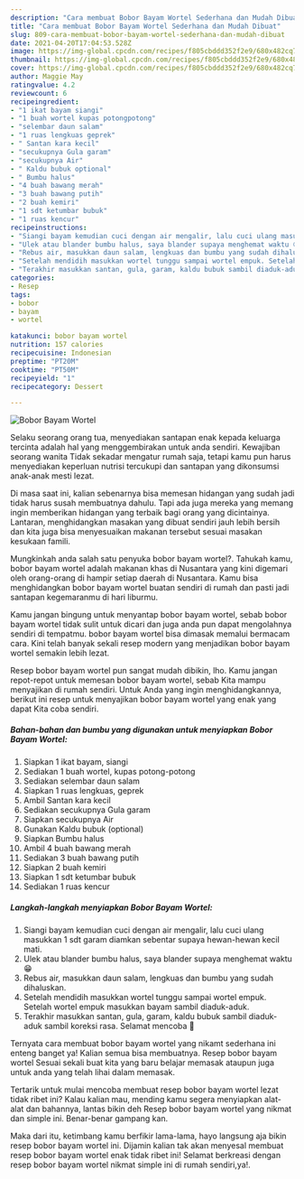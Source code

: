 ```yaml
---
description: "Cara membuat Bobor Bayam Wortel Sederhana dan Mudah Dibuat"
title: "Cara membuat Bobor Bayam Wortel Sederhana dan Mudah Dibuat"
slug: 809-cara-membuat-bobor-bayam-wortel-sederhana-dan-mudah-dibuat
date: 2021-04-20T17:04:53.528Z
image: https://img-global.cpcdn.com/recipes/f805cbddd352f2e9/680x482cq70/bobor-bayam-wortel-foto-resep-utama.jpg
thumbnail: https://img-global.cpcdn.com/recipes/f805cbddd352f2e9/680x482cq70/bobor-bayam-wortel-foto-resep-utama.jpg
cover: https://img-global.cpcdn.com/recipes/f805cbddd352f2e9/680x482cq70/bobor-bayam-wortel-foto-resep-utama.jpg
author: Maggie May
ratingvalue: 4.2
reviewcount: 6
recipeingredient:
- "1 ikat bayam siangi"
- "1 buah wortel kupas potongpotong"
- "selembar daun salam"
- "1 ruas lengkuas geprek"
- " Santan kara kecil"
- "secukupnya Gula garam"
- "secukupnya Air"
- " Kaldu bubuk optional"
- " Bumbu halus"
- "4 buah bawang merah"
- "3 buah bawang putih"
- "2 buah kemiri"
- "1 sdt ketumbar bubuk"
- "1 ruas kencur"
recipeinstructions:
- "Siangi bayam kemudian cuci dengan air mengalir, lalu cuci ulang masukkan 1 sdt garam diamkan sebentar supaya hewan-hewan kecil mati."
- "Ulek atau blander bumbu halus, saya blander supaya menghemat waktu 😁"
- "Rebus air, masukkan daun salam, lengkuas dan bumbu yang sudah dihaluskan."
- "Setelah mendidih masukkan wortel tunggu sampai wortel empuk. Setelah wortel empuk masukkan bayam sambil diaduk-aduk."
- "Terakhir masukkan santan, gula, garam, kaldu bubuk sambil diaduk-aduk sambil koreksi rasa. Selamat mencoba 🥰"
categories:
- Resep
tags:
- bobor
- bayam
- wortel

katakunci: bobor bayam wortel 
nutrition: 157 calories
recipecuisine: Indonesian
preptime: "PT20M"
cooktime: "PT50M"
recipeyield: "1"
recipecategory: Dessert

---
```



![Bobor Bayam Wortel](https://img-global.cpcdn.com/recipes/f805cbddd352f2e9/680x482cq70/bobor-bayam-wortel-foto-resep-utama.jpg)

Selaku seorang orang tua, menyediakan santapan enak kepada keluarga tercinta adalah hal yang menggembirakan untuk anda sendiri. Kewajiban seorang  wanita Tidak sekadar mengatur rumah saja, tetapi kamu pun harus menyediakan keperluan nutrisi tercukupi dan santapan yang dikonsumsi anak-anak mesti lezat.

Di masa  saat ini, kalian sebenarnya bisa memesan hidangan yang sudah jadi tidak harus susah membuatnya dahulu. Tapi ada juga mereka yang memang ingin memberikan hidangan yang terbaik bagi orang yang dicintainya. Lantaran, menghidangkan masakan yang dibuat sendiri jauh lebih bersih dan kita juga bisa menyesuaikan makanan tersebut sesuai masakan kesukaan famili. 



Mungkinkah anda salah satu penyuka bobor bayam wortel?. Tahukah kamu, bobor bayam wortel adalah makanan khas di Nusantara yang kini digemari oleh orang-orang di hampir setiap daerah di Nusantara. Kamu bisa menghidangkan bobor bayam wortel buatan sendiri di rumah dan pasti jadi santapan kegemaranmu di hari liburmu.

Kamu jangan bingung untuk menyantap bobor bayam wortel, sebab bobor bayam wortel tidak sulit untuk dicari dan juga anda pun dapat mengolahnya sendiri di tempatmu. bobor bayam wortel bisa dimasak memalui bermacam cara. Kini telah banyak sekali resep modern yang menjadikan bobor bayam wortel semakin lebih lezat.

Resep bobor bayam wortel pun sangat mudah dibikin, lho. Kamu jangan repot-repot untuk memesan bobor bayam wortel, sebab Kita mampu menyajikan di rumah sendiri. Untuk Anda yang ingin menghidangkannya, berikut ini resep untuk menyajikan bobor bayam wortel yang enak yang dapat Kita coba sendiri.

<!--inarticleads1-->

##### Bahan-bahan dan bumbu yang digunakan untuk menyiapkan Bobor Bayam Wortel:

1. Siapkan 1 ikat bayam, siangi
1. Sediakan 1 buah wortel, kupas potong-potong
1. Sediakan selembar daun salam
1. Siapkan 1 ruas lengkuas, geprek
1. Ambil  Santan kara kecil
1. Sediakan secukupnya Gula garam
1. Siapkan secukupnya Air
1. Gunakan  Kaldu bubuk (optional)
1. Siapkan  Bumbu halus
1. Ambil 4 buah bawang merah
1. Sediakan 3 buah bawang putih
1. Siapkan 2 buah kemiri
1. Siapkan 1 sdt ketumbar bubuk
1. Sediakan 1 ruas kencur




<!--inarticleads2-->

##### Langkah-langkah menyiapkan Bobor Bayam Wortel:

1. Siangi bayam kemudian cuci dengan air mengalir, lalu cuci ulang masukkan 1 sdt garam diamkan sebentar supaya hewan-hewan kecil mati.
1. Ulek atau blander bumbu halus, saya blander supaya menghemat waktu 😁
1. Rebus air, masukkan daun salam, lengkuas dan bumbu yang sudah dihaluskan.
1. Setelah mendidih masukkan wortel tunggu sampai wortel empuk. Setelah wortel empuk masukkan bayam sambil diaduk-aduk.
1. Terakhir masukkan santan, gula, garam, kaldu bubuk sambil diaduk-aduk sambil koreksi rasa. Selamat mencoba 🥰




Ternyata cara membuat bobor bayam wortel yang nikamt sederhana ini enteng banget ya! Kalian semua bisa membuatnya. Resep bobor bayam wortel Sesuai sekali buat kita yang baru belajar memasak ataupun juga untuk anda yang telah lihai dalam memasak.

Tertarik untuk mulai mencoba membuat resep bobor bayam wortel lezat tidak ribet ini? Kalau kalian mau, mending kamu segera menyiapkan alat-alat dan bahannya, lantas bikin deh Resep bobor bayam wortel yang nikmat dan simple ini. Benar-benar gampang kan. 

Maka dari itu, ketimbang kamu berfikir lama-lama, hayo langsung aja bikin resep bobor bayam wortel ini. Dijamin kalian tak akan menyesal membuat resep bobor bayam wortel enak tidak ribet ini! Selamat berkreasi dengan resep bobor bayam wortel nikmat simple ini di rumah sendiri,ya!.

